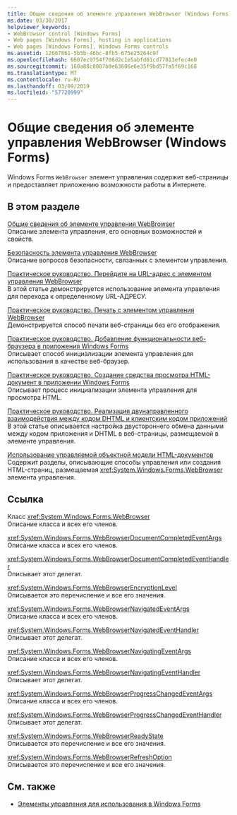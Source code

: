 ```yaml
---
title: Общие сведения об элементе управления WebBrowser (Windows Forms)
ms.date: 03/30/2017
helpviewer_keywords:
- WebBrowser control [Windows Forms]
- Web pages [Windows Forms], hosting in applications
- Web pages [Windows Forms], Windows Forms controls
ms.assetid: 12667861-5b5b-46bc-8fb5-675e25264c9f
ms.openlocfilehash: 6607ec9754f708d2c1e5abfd61cd77013efec4e0
ms.sourcegitcommit: 160a88c8087b0e63606e6e35f9bd57fa5f69c168
ms.translationtype: MT
ms.contentlocale: ru-RU
ms.lasthandoff: 03/09/2019
ms.locfileid: "57720999"
---
```

# <a name="webbrowser-control-windows-forms"></a>Общие сведения об элементе управления WebBrowser (Windows Forms)
Windows Forms `WebBrowser` элемент управления содержит веб-страницы и предоставляет приложению возможности работы в Интернете.  
  
## <a name="in-this-section"></a>В этом разделе  
 [Общие сведения об элементе управления WebBrowser](webbrowser-control-overview.md)  
 Описание элемента управления, его основных возможностей и свойств.  
  
 [Безопасность элемента управления WebBrowser](webbrowser-security.md)  
 Описание вопросов безопасности, связанных с элементом управления.  
  
 [Практическое руководство. Перейдите на URL-адрес с элементом управления WebBrowser](how-to-navigate-to-a-url-with-the-webbrowser-control.md)  
 В этой статье демонстрируется использование элемента управления для перехода к определенному URL-АДРЕСУ.  
  
 [Практическое руководство. Печать с элементом управления WebBrowser](how-to-print-with-a-webbrowser-control.md)  
 Демонстрируется способ печати веб-страницы без его отображения.  
  
 [Практическое руководство. Добавление функциональности веб-браузера в приложения Windows Forms](how-to-add-web-browser-capabilities-to-a-windows-forms-application.md)  
 Описывает способ инициализации элемента управления для использования в качестве веб-браузер.  
  
 [Практическое руководство. Создание средства просмотра HTML-документ в приложении Windows Forms](how-to-create-an-html-document-viewer-in-a-windows-forms-application.md)  
 Описывает процесс инициализации элемента управления для просмотра HTML.  
  
 [Практическое руководство. Реализация двунаправленного взаимодействия между кодом DHTML и клиентским кодом приложений](implement-two-way-com-between-dhtml-and-client.md)  
 В этой статье описывается настройка двустороннего обмена данными между кодом приложения и DHTML в веб-страницы, размещаемой в элементе управления.  
  
 [Использование управляемой объектной модели HTML-документов](using-the-managed-html-document-object-model.md)  
 Содержит разделы, описывающие способы управления или создания HTML-страниц, размещаемая <xref:System.Windows.Forms.WebBrowser> элемента управления.  
  
## <a name="reference"></a>Ссылка  
 Класс <xref:System.Windows.Forms.WebBrowser>  
 Описание класса и всех его членов.  
  
 <xref:System.Windows.Forms.WebBrowserDocumentCompletedEventArgs>  
 Описание класса и всех его членов.  
  
 <xref:System.Windows.Forms.WebBrowserDocumentCompletedEventHandler>  
 Описывает этот делегат.  
  
 <xref:System.Windows.Forms.WebBrowserEncryptionLevel>  
 Описывается это перечисление и все его значения.  
  
 <xref:System.Windows.Forms.WebBrowserNavigatedEventArgs>  
 Описание класса и всех его членов.  
  
 <xref:System.Windows.Forms.WebBrowserNavigatedEventHandler>  
 Описывает этот делегат.  
  
 <xref:System.Windows.Forms.WebBrowserNavigatingEventArgs>  
 Описание класса и всех его членов.  
  
 <xref:System.Windows.Forms.WebBrowserNavigatingEventHandler>  
 Описывает этот делегат.  
  
 <xref:System.Windows.Forms.WebBrowserProgressChangedEventArgs>  
 Описание класса и всех его членов.  
  
 <xref:System.Windows.Forms.WebBrowserProgressChangedEventHandler>  
 Описывает этот делегат.  
  
 <xref:System.Windows.Forms.WebBrowserReadyState>  
 Описывается это перечисление и все его значения.  
  
 <xref:System.Windows.Forms.WebBrowserRefreshOption>  
 Описывается это перечисление и все его значения.  
  
## <a name="see-also"></a>См. также
- [Элементы управления для использования в Windows Forms](controls-to-use-on-windows-forms.md)

